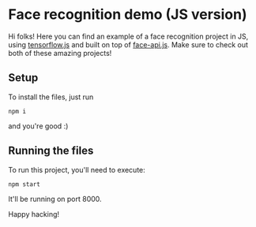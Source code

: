 # Face recognition demo (JS version)

Hi folks! Here you can find an example of a face recognition project in JS, using [tensorflow.js](https://js.tensorflow.org/) and built on top of [face-api.js](https://github.com/justadudewhohacks/face-api.js). Make sure to check out both of these amazing projects!

## Setup

To install the files, just run

```
npm i
```

and you're good :)

## Running the files

To run this project, you'll need to execute:

```
npm start
```

It'll be running on port 8000.

Happy hacking!


